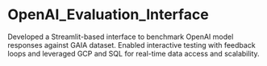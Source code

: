 # OpenAI_Evaluation_Interface
Developed a Streamlit-based interface to benchmark OpenAI model responses against GAIA dataset. Enabled interactive testing with feedback loops and leveraged GCP and SQL for real-time data access and scalability.

